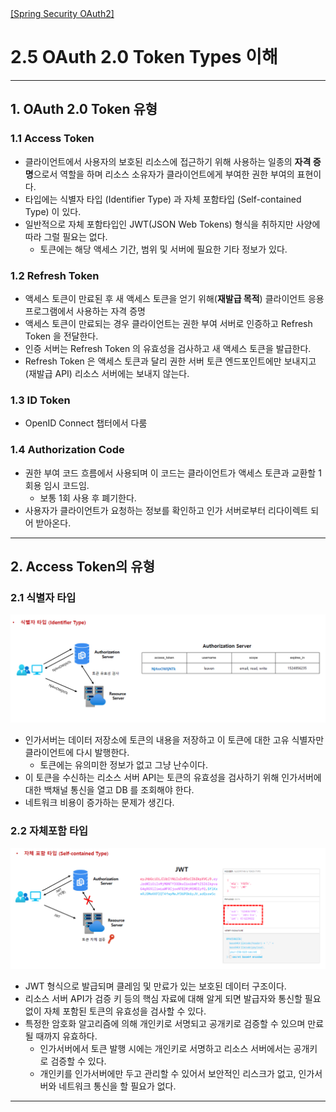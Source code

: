 <nav>
    <a href="../.." target="_blank">[Spring Security OAuth2]</a>
</nav>

# 2.5 OAuth 2.0 Token Types 이해

---

## 1. OAuth 2.0 Token 유형

### 1.1 Access Token
- 클라이언트에서 사용자의 보호된 리소스에 접근하기 위해 사용하는 일종의 **자격 증명**으로서 역할을 하며 리소스 소유자가 클라이언트에게 부여한
권한 부여의 표현이다.
- 타입에는 식별자 타입 (Identifier Type) 과 자체 포함타입 (Self-contained Type) 이 있다.
- 일반적으로 자체 포함타입인 JWT(JSON Web Tokens) 형식을 취하지만 사양에 따라 그럴 필요는 없다.
  - 토큰에는 해당 액세스 기간, 범위 및 서버에 필요한 기타 정보가 있다.


### 1.2 Refresh Token
- 액세스 토큰이 만료된 후 새 액세스 토큰을 얻기 위해(**재발급 목적**) 클라이언트 응용 프로그램에서 사용하는 자격 증명
- 액세스 토큰이 만료되는 경우 클라이언트는 권한 부여 서버로 인증하고 Refresh Token 을 전달한다.
- 인증 서버는 Refresh Token 의 유효성을 검사하고 새 액세스 토큰을 발급한다.
- Refresh Token 은 액세스 토큰과 달리 권한 서버 토큰 엔드포인트에만 보내지고(재발급 API) 리소스 서버에는 보내지 않는다.

### 1.3 ID Token
- OpenID Connect 챕터에서 다룸

### 1.4 Authorization Code
- 권한 부여 코드 흐름에서 사용되며 이 코드는 클라이언트가 액세스 토큰과 교환할 1회용 임시 코드임.
  - 보통 1회 사용 후 폐기한다.
- 사용자가 클라이언트가 요청하는 정보를 확인하고 인가 서버로부터 리다이렉트 되어 받아온다.

---

## 2. Access Token의 유형

### 2.1 식별자 타입
![oauth2-token-types-1](./imgs/oauth2-token-types-1.png)

- 인가서버는 데이터 저장소에 토큰의 내용을 저장하고 이 토큰에 대한 고유 식별자만 클라이언트에 다시 발행한다.
  - 토큰에는 유의미한 정보가 없고 그냥 난수이다.
- 이 토큰을 수신하는 리소스 서버 API는 토큰의 유효성을 검사하기 위해 인가서버에 대한 백채널 통신을 열고
DB 를 조회해야 한다.
- 네트워크 비용이 증가하는 문제가 생긴다.

### 2.2 자체포함 타입
![oauth2-token-types-2](./imgs/oauth2-token-types-2.png)

- JWT 형식으로 발급되며 클레임 및 만료가 있는 보호된 데이터 구조이다.
- 리소스 서버 API가 검증 키 등의 핵심 자료에 대해 알게 되면 발급자와 통신할 필요 없이 자체 포함된 토큰의
유효성을 검사할 수 있다.
- 특정한 암호화 알고리즘에 의해 개인키로 서명되고 공개키로 검증할 수 있으며 만료될 때까지 유효하다.
  - 인가서버에서 토큰 발행 시에는 개인키로 서명하고 리소스 서버에서는 공개키로 검증할 수 있다.
  - 개인키를 인가서버에만 두고 관리할 수 있어서 보안적인 리스크가 없고, 인가서버와 네트워크 통신을 할 필요가 없다.

---

